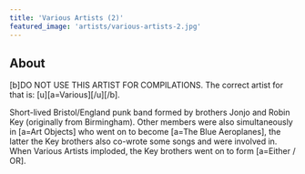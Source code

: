 ```yaml
---
title: 'Various Artists (2)'
featured_image: 'artists/various-artists-2.jpg'
---
```


## About

[b]DO NOT USE THIS ARTIST FOR COMPILATIONS. The correct artist for that is: [u][a=Various][/u][/b].

Short-lived Bristol/England punk band formed by brothers Jonjo and Robin Key (originally from Birmingham).   Other members were also simultaneously in [a=Art Objects] who went on to become [a=The Blue Aeroplanes], the latter the Key brothers also co-wrote some songs and were involved in.    
When Various Artists imploded, the Key brothers went on to form [a=Either / OR].  


